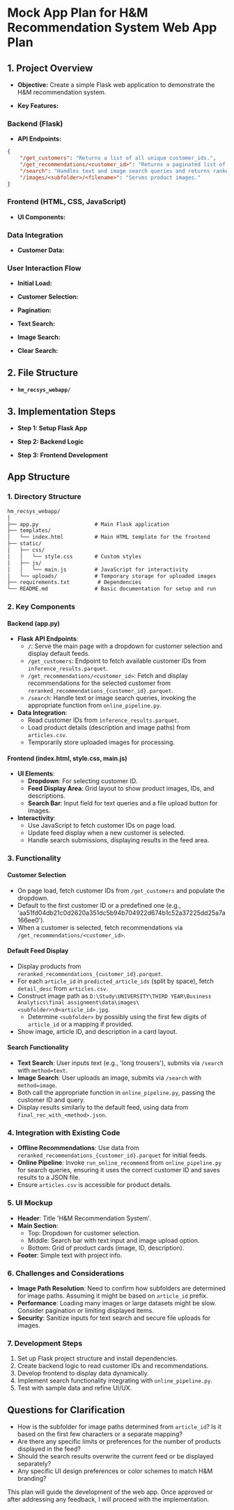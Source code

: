 # Mock App Plan for H&M Recommendation System Web App Plan


## 1. Project Overview

- **Objective:** Create a simple Flask web application to demonstrate the H&M recommendation system.

- **Key Features:**

### Backend (Flask)

- **API Endpoints:**

```json
{
    "/get_customers": "Returns a list of all unique customer_ids.",
    "/get_recommendations/<customer_id>": "Returns a paginated list of default recommendations for a given customer.",
    "/search": "Handles text and image search queries and returns ranked article_ids.",
    "/images/<subfolder>/<filename>": "Serves product images."
}
```

### Frontend (HTML, CSS, JavaScript)

- **UI Components:**

### Data Integration

- **Customer Data:**

### User Interaction Flow

- **Initial Load:**

- **Customer Selection:**

- **Pagination:**

- **Text Search:**

- **Image Search:**

- **Clear Search:**

## 2. File Structure

- **`hm_recsys_webapp/`**

## 3. Implementation Steps

- **Step 1: Setup Flask App**

- **Step 2: Backend Logic**

- **Step 3: Frontend Development**

## App Structure

### 1. Directory Structure

```markdown
hm_recsys_webapp/
│
├── app.py                  # Main Flask application
├── templates/
│   └── index.html          # Main HTML template for the frontend
├── static/
│   ├── css/
│   │   └── style.css       # Custom styles
│   ├── js/
│   │   └── main.js         # JavaScript for interactivity
│   └── uploads/            # Temporary storage for uploaded images
├── requirements.txt         # Dependencies
└── README.md               # Basic documentation for setup and run
```

### 2. Key Components

#### Backend (app.py)
- **Flask API Endpoints**:
  - `/`: Serve the main page with a dropdown for customer selection and display default feeds.
  - `/get_customers`: Endpoint to fetch available customer IDs from `inference_results.parquet`.
  - `/get_recommendations/<customer_id>`: Fetch and display recommendations for the selected customer from `reranked_recommendations_{customer_id}.parquet`.
  - `/search`: Handle text or image search queries, invoking the appropriate function from `online_pipeline.py`.
- **Data Integration**:
  - Read customer IDs from `inference_results.parquet`.
  - Load product details (description and image paths) from `articles.csv`.
  - Temporarily store uploaded images for processing.

#### Frontend (index.html, style.css, main.js)
- **UI Elements**:
  - **Dropdown**: For selecting customer ID.
  - **Feed Display Area**: Grid layout to show product images, IDs, and descriptions.
  - **Search Bar**: Input field for text queries and a file upload button for images.
- **Interactivity**:
  - Use JavaScript to fetch customer IDs on page load.
  - Update feed display when a new customer is selected.
  - Handle search submissions, displaying results in the feed area.

### 3. Functionality

#### Customer Selection
- On page load, fetch customer IDs from `/get_customers` and populate the dropdown.
- Default to the first customer ID or a predefined one (e.g., 'aa51fd04db21c0d2620a351dc5b94b704922d674b1c52a37225dd25a7a166ee0').
- When a customer is selected, fetch recommendations via `/get_recommendations/<customer_id>`.

#### Default Feed Display
- Display products from `reranked_recommendations_{customer_id}.parquet`.
- For each `article_id` in `predicted_article_ids` (split by space), fetch `detail_desc` from `articles.csv`.
- Construct image path as `D:\Study\UNIVERSITY\THIRD YEAR\Business Analytics\final assignment\data\images\<subfolder>\0<article_id>.jpg`.
  - Determine `<subfolder>` by possibly using the first few digits of `article_id` or a mapping if provided.
- Show image, article ID, and description in a card layout.

#### Search Functionality
- **Text Search**: User inputs text (e.g., 'long trousers'), submits via `/search` with `method=text`.
- **Image Search**: User uploads an image, submits via `/search` with `method=image`.
- Both call the appropriate function in `online_pipeline.py`, passing the customer ID and query.
- Display results similarly to the default feed, using data from `final_rec_with_<method>.json`.

### 4. Integration with Existing Code
- **Offline Recommendations**: Use data from `reranked_recommendations_{customer_id}.parquet` for initial feeds.
- **Online Pipeline**: Invoke `run_online_recommend` from `online_pipeline.py` for search queries, ensuring it uses the correct customer ID and saves results to a JSON file.
- Ensure `articles.csv` is accessible for product details.

### 5. UI Mockup
- **Header**: Title 'H&M Recommendation System'.
- **Main Section**: 
  - Top: Dropdown for customer selection.
  - Middle: Search bar with text input and image upload option.
  - Bottom: Grid of product cards (image, ID, description).
- **Footer**: Simple text with project info.

### 6. Challenges and Considerations
- **Image Path Resolution**: Need to confirm how subfolders are determined for image paths. Assuming it might be based on `article_id` prefix.
- **Performance**: Loading many images or large datasets might be slow. Consider pagination or limiting displayed items.
- **Security**: Sanitize inputs for text search and secure file uploads for images.

### 7. Development Steps
1. Set up Flask project structure and install dependencies.
2. Create backend logic to read customer IDs and recommendations.
3. Develop frontend to display data dynamically.
4. Implement search functionality integrating with `online_pipeline.py`.
5. Test with sample data and refine UI/UX.

## Questions for Clarification
- How is the subfolder for image paths determined from `article_id`? Is it based on the first few characters or a separate mapping?
- Are there any specific limits or preferences for the number of products displayed in the feed?
- Should the search results overwrite the current feed or be displayed separately?
- Any specific UI design preferences or color schemes to match H&M branding?

This plan will guide the development of the web app. Once approved or after addressing any feedback, I will proceed with the implementation.
